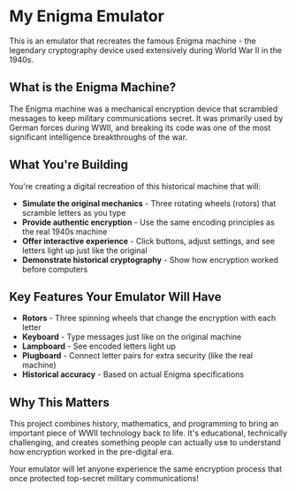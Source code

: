 # My Enigma Emulator

This is an emulator that recreates the famous Enigma machine - the legendary cryptography device used extensively during World War II in the 1940s.

## What is the Enigma Machine?

The Enigma machine was a mechanical encryption device that scrambled messages to keep military communications secret. It was primarily used by German forces during WWII, and breaking its code was one of the most significant intelligence breakthroughs of the war.

## What You're Building

You're creating a digital recreation of this historical machine that will:

- **Simulate the original mechanics** - Three rotating wheels (rotors) that scramble letters as you type
- **Provide authentic encryption** - Use the same encoding principles as the real 1940s machine
- **Offer interactive experience** - Click buttons, adjust settings, and see letters light up just like the original
- **Demonstrate historical cryptography** - Show how encryption worked before computers

## Key Features Your Emulator Will Have

- **Rotors** - Three spinning wheels that change the encryption with each letter
- **Keyboard** - Type messages just like on the original machine
- **Lampboard** - See encoded letters light up
- **Plugboard** - Connect letter pairs for extra security (like the real machine)
- **Historical accuracy** - Based on actual Enigma specifications

## Why This Matters

This project combines history, mathematics, and programming to bring an important piece of WWII technology back to life. It's educational, technically challenging, and creates something people can actually use to understand how encryption worked in the pre-digital era.

Your emulator will let anyone experience the same encryption process that once protected top-secret military communications!
